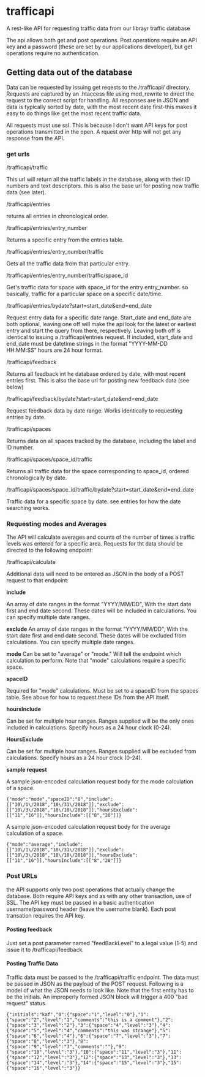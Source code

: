 # trafficapi
A rest-like API for requesting traffic data from our librayr traffic database

The api allows both get and post operations. Post operations require an API key and a password (these are set by our applications developer), but get operations require no authentication.

## Getting data out of the database

Data can be requested by issuing get reqests to the /trafficapi/ directory.  Requests are captured by an .htaccess file using mod_rewrite to direct the request to the correct script for handling.  All responses are in JSON and data is typically sorted by date, with the most recent date first-this makes it easy to do things like get the most recent traffic data.

All requests must use ssl.  This is because I don't want API keys for post operations transmitted in the open.  A rquest over http will not get any response from the API.

### get urls

/trafficapi/traffic

This url will return all the traffic labels in the database, along with their ID numbers and text descriptors.  this is also the base url for posting new traffic data (see later).

/trafficapi/entries

returns all entries in chronological order.

/trafficapi/entries/entry_number

Returns a specific entry from the entries table.  

/trafficapi/entries/entry_number/traffic

Gets all the traffic data from that particular entry.

/trafficapi/entries/entry_number/traffic/space_id

Get's traffic data for space with space_id for the entry entry_number.  so basically, traffic for a particular space on a  specific date/time.

/trafficapi/entries/bydate?start=start_date&end=end_date

Request entry data for a specific date range.  Start_date and end_date are both optional, leaving one off will make the api look for the latest or earliest entry and start the query from there, respectively. Leaving both off is identical to issuing a /trafficapi/entries request.  If included, start_date and end_date must be datetime strings in the format "YYYY-MM-DD HH:MM:SS" hours are 24 hour format. 

/trafficapi/feedback

Returns all feedback int he database ordered by date, with most recent entries first.  This is also the base url for posting new feedback data (see below)

/trafficapi/feedback/bydate?start=start_date&end=end_date

Request feedback data by date range.  Works identically to requesting entries by date.

/trafficapi/spaces

Returns data on all spaces tracked by the database, including the label and ID number.

/trafficapi/spaces/space_id/traffic

Returns all traffic data for the space corresponding to space_id, ordered chronologically by date.

/trafficapi/spaces/space_id/traffic/bydate?start=start_date&end=end_date

Traffic data for a specific space by date.  see entries for how the date searching works.

### Requesting modes and Averages 

The API will calculate averages and counts of the number of times a traffic levels was entered for a specific area.  Requests for tht data should be directed to the following endpoint:

/trafficapi/calculate

Additional data will need to be entered as JSON in the body of a POST request to that endpoint:

**include**

An array of date ranges in the format "YYYY/MM/DD",  With the start date first and end date second.  These dates will be included in calculations.  You can specify multiple date ranges.

**exclude**
An array of date ranges in the format "YYYY/MM/DD",  With the start date first and end date second.  These dates will be excluded from calculations.  You can specify multiple date ranges.

**mode**
Can be set to "average" or "mode."  Will tell the endpoint which calculation to perform.  Note that "mode" calculations require a specific space.

**spaceID**

Required for "mode" calculations.  Must be set to a spaceID from the spaces table.  See above for how to request these IDs from the API itself.

**hoursInclude**

Can be set for multiple hour ranges.  Ranges supplied will be the only ones included in calculations.  Specify hours as a 24 hour clock (0-24).

**HoursExclude**

Can be set for multiple hour ranges.  Ranges supplied will be excluded from calculations.  Specify hours as a 24 hour clock (0-24).

**sample request**

A sample json-encoded calculation request body for the mode calculation of a space.

~~~~ 
{"mode":"mode","spaceID":"8","include":[["10\/1\/2018","10\/31\/2018"]],"exclude":[["10\/3\/2018","10\/10\/2018"]],"hoursExclude":[["11","16"]],"hoursInclude":[["8","20"]]}
~~~~ 

A sample json-encoded calculation request body for the average calculation of a space.
~~~~ 
{"mode":"average","include":[["10\/1\/2018","10\/31\/2018"]],"exclude":[["10\/3\/2018","10\/10\/2018"]],"hoursExclude":[["11","16"]],"hoursInclude":[["8","20"]]}
~~~~ 


### Post URLs

the API supports only two post operations that actually change the database.  Both require API keys and as with any other transaction, use of SSL.  The API key must be passed in a basic authentication username/password header (leave the username blank).  Each post transation requires the API key.

#### Posting feedback

Just set a post parameter named "feedBackLevel" to a legal value (1-5) and issue it to /trafficapi/feedback.  

#### Posting Traffic Data

Traffic data must be passed to the /trafficapi/traffic endpoint.  The data must be passed in JSON as the payload of the POST request.  Following is a model of what the JSON needs to look like.  Note that the first entity has to be the initials.  An improperly formed JSON block will trigger a 400 "bad request" status.

~~~~ 
{"initials":"kaf","0":{"space":"1","level":"0"},"1":{"space":"2","level":"1","comments":"this is a comment"},"2":{"space":"3","level":"2"},"3":{"space":"4","level":"3"},"4":{"space":"5","level":"4","comments":"this was strange"},"5":{"space":"6","level":"4"},"6":{"space":"7","level":"3"},"7":{"space":"8","level":"3"},"8":{"space":"9","level":"3","comments":""},"9":{"space":"10","level":"3"},"10":{"space":"11","level":"3"},"11":{"space":"12","level":"3"},"12":{"space":"13","level":"3"},"13":{"space":"14","level":"3"},"14":{"space":"15","level":"3"},"15":{"space":"16","level":"3"}}
~~~~





